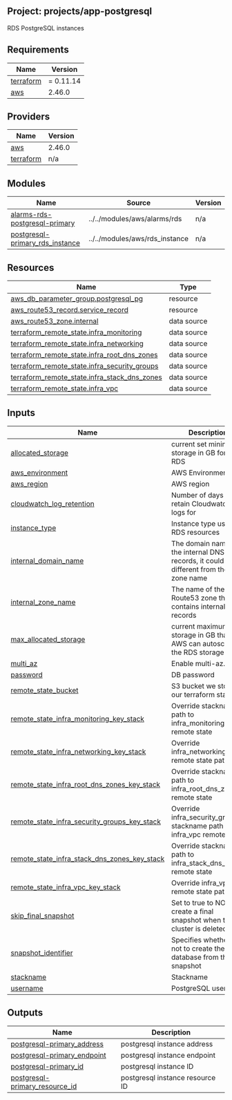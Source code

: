 ## Project: projects/app-postgresql

RDS PostgreSQL instances

## Requirements

| Name | Version |
|------|---------|
| <a name="requirement_terraform"></a> [terraform](#requirement\_terraform) | = 0.11.14 |
| <a name="requirement_aws"></a> [aws](#requirement\_aws) | 2.46.0 |

## Providers

| Name | Version |
|------|---------|
| <a name="provider_aws"></a> [aws](#provider\_aws) | 2.46.0 |
| <a name="provider_terraform"></a> [terraform](#provider\_terraform) | n/a |

## Modules

| Name | Source | Version |
|------|--------|---------|
| <a name="module_alarms-rds-postgresql-primary"></a> [alarms-rds-postgresql-primary](#module\_alarms-rds-postgresql-primary) | ../../modules/aws/alarms/rds | n/a |
| <a name="module_postgresql-primary_rds_instance"></a> [postgresql-primary\_rds\_instance](#module\_postgresql-primary\_rds\_instance) | ../../modules/aws/rds_instance | n/a |

## Resources

| Name | Type |
|------|------|
| [aws_db_parameter_group.postgresql_pg](https://registry.terraform.io/providers/hashicorp/aws/2.46.0/docs/resources/db_parameter_group) | resource |
| [aws_route53_record.service_record](https://registry.terraform.io/providers/hashicorp/aws/2.46.0/docs/resources/route53_record) | resource |
| [aws_route53_zone.internal](https://registry.terraform.io/providers/hashicorp/aws/2.46.0/docs/data-sources/route53_zone) | data source |
| [terraform_remote_state.infra_monitoring](https://registry.terraform.io/providers/hashicorp/terraform/latest/docs/data-sources/remote_state) | data source |
| [terraform_remote_state.infra_networking](https://registry.terraform.io/providers/hashicorp/terraform/latest/docs/data-sources/remote_state) | data source |
| [terraform_remote_state.infra_root_dns_zones](https://registry.terraform.io/providers/hashicorp/terraform/latest/docs/data-sources/remote_state) | data source |
| [terraform_remote_state.infra_security_groups](https://registry.terraform.io/providers/hashicorp/terraform/latest/docs/data-sources/remote_state) | data source |
| [terraform_remote_state.infra_stack_dns_zones](https://registry.terraform.io/providers/hashicorp/terraform/latest/docs/data-sources/remote_state) | data source |
| [terraform_remote_state.infra_vpc](https://registry.terraform.io/providers/hashicorp/terraform/latest/docs/data-sources/remote_state) | data source |

## Inputs

| Name | Description | Type | Default | Required |
|------|-------------|------|---------|:--------:|
| <a name="input_allocated_storage"></a> [allocated\_storage](#input\_allocated\_storage) | current set minimum storage in GB for the RDS | `string` | `"300"` | no |
| <a name="input_aws_environment"></a> [aws\_environment](#input\_aws\_environment) | AWS Environment | `string` | n/a | yes |
| <a name="input_aws_region"></a> [aws\_region](#input\_aws\_region) | AWS region | `string` | `"eu-west-1"` | no |
| <a name="input_cloudwatch_log_retention"></a> [cloudwatch\_log\_retention](#input\_cloudwatch\_log\_retention) | Number of days to retain Cloudwatch logs for | `string` | n/a | yes |
| <a name="input_instance_type"></a> [instance\_type](#input\_instance\_type) | Instance type used for RDS resources | `string` | `"db.m5.12xlarge"` | no |
| <a name="input_internal_domain_name"></a> [internal\_domain\_name](#input\_internal\_domain\_name) | The domain name of the internal DNS records, it could be different from the zone name | `string` | n/a | yes |
| <a name="input_internal_zone_name"></a> [internal\_zone\_name](#input\_internal\_zone\_name) | The name of the Route53 zone that contains internal records | `string` | n/a | yes |
| <a name="input_max_allocated_storage"></a> [max\_allocated\_storage](#input\_max\_allocated\_storage) | current maximum storage in GB that AWS can autoscale the RDS storage to | `string` | `"500"` | no |
| <a name="input_multi_az"></a> [multi\_az](#input\_multi\_az) | Enable multi-az. | `string` | `true` | no |
| <a name="input_password"></a> [password](#input\_password) | DB password | `string` | n/a | yes |
| <a name="input_remote_state_bucket"></a> [remote\_state\_bucket](#input\_remote\_state\_bucket) | S3 bucket we store our terraform state in | `string` | n/a | yes |
| <a name="input_remote_state_infra_monitoring_key_stack"></a> [remote\_state\_infra\_monitoring\_key\_stack](#input\_remote\_state\_infra\_monitoring\_key\_stack) | Override stackname path to infra\_monitoring remote state | `string` | `""` | no |
| <a name="input_remote_state_infra_networking_key_stack"></a> [remote\_state\_infra\_networking\_key\_stack](#input\_remote\_state\_infra\_networking\_key\_stack) | Override infra\_networking remote state path | `string` | `""` | no |
| <a name="input_remote_state_infra_root_dns_zones_key_stack"></a> [remote\_state\_infra\_root\_dns\_zones\_key\_stack](#input\_remote\_state\_infra\_root\_dns\_zones\_key\_stack) | Override stackname path to infra\_root\_dns\_zones remote state | `string` | `""` | no |
| <a name="input_remote_state_infra_security_groups_key_stack"></a> [remote\_state\_infra\_security\_groups\_key\_stack](#input\_remote\_state\_infra\_security\_groups\_key\_stack) | Override infra\_security\_groups stackname path to infra\_vpc remote state | `string` | `""` | no |
| <a name="input_remote_state_infra_stack_dns_zones_key_stack"></a> [remote\_state\_infra\_stack\_dns\_zones\_key\_stack](#input\_remote\_state\_infra\_stack\_dns\_zones\_key\_stack) | Override stackname path to infra\_stack\_dns\_zones remote state | `string` | `""` | no |
| <a name="input_remote_state_infra_vpc_key_stack"></a> [remote\_state\_infra\_vpc\_key\_stack](#input\_remote\_state\_infra\_vpc\_key\_stack) | Override infra\_vpc remote state path | `string` | `""` | no |
| <a name="input_skip_final_snapshot"></a> [skip\_final\_snapshot](#input\_skip\_final\_snapshot) | Set to true to NOT create a final snapshot when the cluster is deleted. | `string` | n/a | yes |
| <a name="input_snapshot_identifier"></a> [snapshot\_identifier](#input\_snapshot\_identifier) | Specifies whether or not to create the database from this snapshot | `string` | `""` | no |
| <a name="input_stackname"></a> [stackname](#input\_stackname) | Stackname | `string` | n/a | yes |
| <a name="input_username"></a> [username](#input\_username) | PostgreSQL username | `string` | n/a | yes |

## Outputs

| Name | Description |
|------|-------------|
| <a name="output_postgresql-primary_address"></a> [postgresql-primary\_address](#output\_postgresql-primary\_address) | postgresql instance address |
| <a name="output_postgresql-primary_endpoint"></a> [postgresql-primary\_endpoint](#output\_postgresql-primary\_endpoint) | postgresql instance endpoint |
| <a name="output_postgresql-primary_id"></a> [postgresql-primary\_id](#output\_postgresql-primary\_id) | postgresql instance ID |
| <a name="output_postgresql-primary_resource_id"></a> [postgresql-primary\_resource\_id](#output\_postgresql-primary\_resource\_id) | postgresql instance resource ID |
